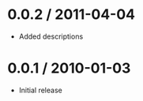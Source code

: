 
0.0.2 / 2011-04-04 
==================

  * Added descriptions

0.0.1 / 2010-01-03
==================

  * Initial release

